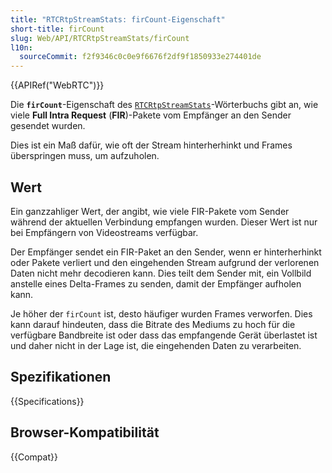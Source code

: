 ```yaml
---
title: "RTCRtpStreamStats: firCount-Eigenschaft"
short-title: firCount
slug: Web/API/RTCRtpStreamStats/firCount
l10n:
  sourceCommit: f2f9346c0c0e9f6676f2df9f1850933e274401de
---
```


{{APIRef("WebRTC")}}

Die **`firCount`**-Eigenschaft des
[`RTCRtpStreamStats`](/de/docs/Web/API/RTCRtpStreamStats)-Wörterbuchs gibt an, wie viele **Full Intra Request** (**FIR**)-Pakete vom Empfänger an den Sender gesendet wurden.

Dies ist ein Maß dafür, wie oft der Stream hinterherhinkt und Frames überspringen muss, um aufzuholen.

## Wert

Ein ganzzahliger Wert, der angibt, wie viele FIR-Pakete vom Sender während der aktuellen Verbindung empfangen wurden. Dieser Wert ist nur bei Empfängern von Videostreams verfügbar.

Der Empfänger sendet ein FIR-Paket an den Sender, wenn er hinterherhinkt oder Pakete verliert und den eingehenden Stream aufgrund der verlorenen Daten nicht mehr decodieren kann. Dies teilt dem Sender mit, ein Vollbild anstelle eines Delta-Frames zu senden, damit der Empfänger aufholen kann.

Je höher der `firCount` ist, desto häufiger wurden Frames verworfen. Dies kann darauf hindeuten, dass die Bitrate des Mediums zu hoch für die verfügbare Bandbreite ist oder dass das empfangende Gerät überlastet ist und daher nicht in der Lage ist, die eingehenden Daten zu verarbeiten.

## Spezifikationen

{{Specifications}}

## Browser-Kompatibilität

{{Compat}}
